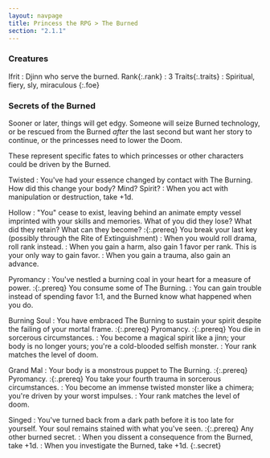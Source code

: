```yaml
---
layout: navpage
title: Princess the RPG > The Burned
section: "2.1.1"
---
```


### Creatures

Ifrit
: Djinn who serve the burned.
  Rank{:.rank} : 3
  Traits{:.traits} : Spiritual, fiery, sly, miraculous
{:.foe}

### Secrets of the Burned

Sooner or later, things will get edgy.
Someone will seize Burned technology,
or be rescued from the Burned _after_ the last second but want her story to continue, 
or the princesses need to lower the Doom.

These represent specific fates to which princesses or other characters could be driven by the Burned.

Twisted
: You've had your essence changed by contact with The Burning. How did this change your body? Mind? Spirit?
  : When you act with manipulation or destruction, take +1d.

Hollow
: "You" cease to exist, leaving behind an animate empty vessel imprinted with your skills and memories.
  What of you did they lose? What did they retain? What can they become?
  :{:.prereq} You break your last key (possibly through the Rite of Extinguishment)
  : When you would roll drama, roll rank instead.
  : When you gain a harm, also gain 1 favor per rank. This is your only way to gain favor.
  : When you gain a trauma, also gain an advance.

Pyromancy
: You've nestled a burning coal in your heart for a measure of power.
  :{:.prereq} You consume some of The Burning.
  : You can gain trouble instead of spending favor 1:1, and the Burned know what happened when you do.

Burning Soul
: You have embraced The Burning to sustain your spirit despite the failing of your mortal frame.
  :{:.prereq} Pyromancy.
  :{:.prereq} You die in sorcerous circumstances.
  : You become a magical spirit like a jinn; your body is no longer yours; you're a cold-blooded selfish monster.
  : Your rank matches the level of doom.

Grand Mal
: Your body is a monstrous puppet to The Burning.
  :{:.prereq} Pyromancy.
  :{:.prereq} You take your fourth trauma in sorcerous circumstances.
  : You become an immense twisted monster like a chimera; you're driven by your worst impulses.
  : Your rank matches the level of doom.

Singed
: You've turned back from a dark path before it is too late for yourself.
  Your soul remains stained with what you've seen.
  :{:.prereq} Any other burned secret.
  : When you dissent a consequence from the Burned, take +1d.
  : When you investigate the Burned, take +1d.
{:.secret}